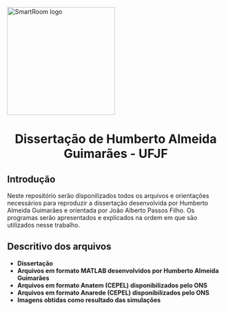 <img src="https://github.com/humbertoAGjf/Dissertacao-Humberto-Ufjf/blob/main/Logo_da_UFJF.png" alt="SmartRoom logo" width="250"/>

<h1 align="center">
  <p align="center">Dissertação de Humberto Almeida Guimarães - UFJF</p>
</h1>

## Introdução
Neste repositório serão disponilizados todos os arquivos e orientações necessários para reproduzir a dissertação desenvolvida por Humberto Almeida Guimarães e orientada por João Alberto Passos Filho. Os programas serão apresentados e explicados na ordem em que são utilizados nesse trabalho.

## Descritivo dos arquivos

- **Dissertação**
- **Arquivos em formato MATLAB desenvolvidos por Humberto Almeida Guimarães**
- **Arquivos em formato Anatem (CEPEL) disponibilizados pelo ONS**
- **Arquivos em formato Anarede (CEPEL) disponibilizados pelo ONS**
- **Imagens obtidas como resultado das simulações**


